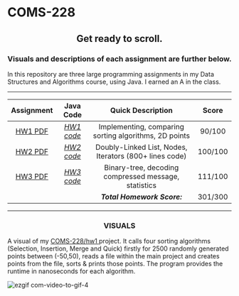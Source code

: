 # COMS-228


<h2><p align="center">Get ready to scroll.</p> </h2>
<h3><p align="center">Visuals and descriptions of each assignment are further below.</p> </h3>


In this repository are three large programming assignments in my Data Structures and Algorithms course, using Java. I earned an A in the class.

___________

| **Assignment** | **Java Code** | **Quick Description** |**Score** 
| :-------------: | :-------------: | :-------------: | :-------------: |
| <a href="https://github.com/mccnick/COMS-228/files/12035587/HW1Su2023.2.pdf">HW1 PDF</a> | <a href="https://github.com/mccnick/COMS-228/tree/main/src/edu/iastate/cs228/hw1">*HW1 code*</a> | Implementing, comparing sorting algorithms, 2D points | 90/100 |
| <a href="https://github.com/mccnick/COMS-228/files/12035588/HW2Su2023.pdf">HW2 PDF</a> | <a href="https://github.com/mccnick/COMS-228/blob/main/src/edu/iastate/cs228/hw2/StoutList.java">*HW2 code*</a> | Doubly-Linked List, Nodes, Iterators (800+ lines code) | 100/100 |
| <a href="https://github.com/mccnick/COMS-228/files/12035589/HW3Su2023.1.pdf">HW3 PDF</a> | <a href="https://github.com/mccnick/COMS-228/blob/main/src/edu/iastate/cs228/hw3/MsgTree.java">*HW3 code*</a> | Binary-tree, decoding compressed message, statistics | 111/100 |
|  | | <b><i>Total Homework Score:</i></b> | 301/300 |










___________

<h3><p align="center"> VISUALS </p> </h3>

A visual of my <a href="https://github.com/mccnick/COMS-228/tree/main/src/edu/iastate/cs228/hw1"> COMS-228/hw1 </a> project. It calls four sorting algorithms (Selection, Insertion, Merge and Quick) firstly for 2500 randomly generated points between (-50,50), reads a file within the main project and creates points from the file, sorts & prints those points. The program provides the runtime in nanoseconds for each algorithm.

![ezgif com-video-to-gif-4](https://github.com/mccnick/COMS-228/assets/91184284/3ef76668-03c0-4715-ab7e-664b561c23fc)
